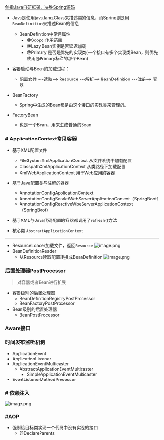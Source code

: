 [剑指Java自研框架，决胜Spring源码](https://coding.imooc.com/lesson/420.html)

* Java是使用java.lang.Class来描述类的信息，而Spring则是用`BeanDefinition`来描述Bean的信息
    * BeanDefinition中常用属性
        * @Scope 作用范围
        * @Lazy Bean实例是否延迟加载
        * @Primary  是否是优先的实现类(一个接口有多个实现类Bean，则优先使用@Primary标注的那个Bean)
      
* 容器启动与Bean的加载过程：
    * 配置文件 ---读取--> Resource ---解析--> BeanDefinition ---注册--> 容器
    
* BeanFactory
    * Spring中生成的Bean都是由这个接口的实现类来管理的。
* FactoryBean<T> 
    * 也是一个Bean，用来生成普通的Bean

### # ApplicationContext常见容器
* 基于XML配置文件
    * FileSystemXmlApplicationContext   从文件系统中加载配置
    * ClasspathXmlApplicationContext    从类路径下加载配置
    * XmlWebApplicationContext  用于Web应用的容器
* 基于Java配置类与注解的容器
    * AnnotationConfigApplicationContext    
    * AnnotationConfigServletWebServerApplicationContext（SpringBoot）
    * AnnotationConfigReactiveWbeServerApplicationContext（SpringBoot）
    
* 基于XML与Java代码配置的容器都调用了refresh()方法 
* 核心类 `AbstractApplicationContext`

----
* ResourceLoader加载文件，返回`Resource`
![image.png](https://upload-images.jianshu.io/upload_images/1846623-f1a0946834805023.png?imageMogr2/auto-orient/strip%7CimageView2/2/w/1240)
* BeanDefinitionReader
    * 从Resource读取配置转换成BeanDefinition 
    ![image.png](https://upload-images.jianshu.io/upload_images/1846623-88633a84707ba43f.png?imageMogr2/auto-orient/strip%7CimageView2/2/w/1240)


### 后置处理器PostProcessor
> 对容器或者Bean进行扩展
* 容器级别的后置处理器
    * BeanDefinitionRegistryPostProcessor
    * BeanFactoryPostProcessor
* Bean级别的后置处理器
    * BeanPostProcessor
    

### Aware接口

### 时间发布监听机制 
* ApplicationEvent
* ApplicationListener
* ApplicationEventMulticaster
    * AbstractApplicationEventMulticaster
        * SimpleApplicationEventMulticaster
* EventListenerMethodProcessor


### # 依赖注入
![image.png](https://upload-images.jianshu.io/upload_images/1846623-4bc9747df02dcaee.png?imageMogr2/auto-orient/strip%7CimageView2/2/w/1240)



### #AOP
* 强制给目标类实现一个代码中没有实现的接口
    * @DeclareParents
